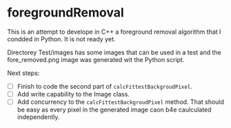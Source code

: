 # foregroundRemoval

This is an attempt to develope in C++ a foreground removal algorithm that I condded in Python. It is not ready yet.

Directorey Test/images has some images that can be used in a test and the fore_removed.png image was generated wit the Python script.

Next steps:

- [ ] Finish to code the second part of `calcFittestBackgroudPixel`.
- [ ] Add write capability to the Image class.
- [ ] Add concurrency to the `calcFittestBackgroudPixel` method. That should be easy as every pixel in the generated image caon b4e caulculated independently.